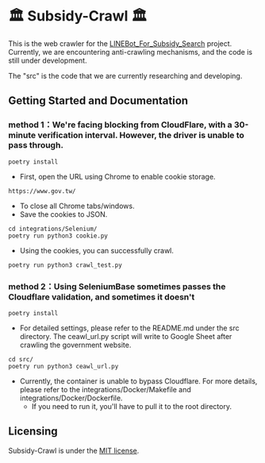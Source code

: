 # 🏛️ Subsidy-Crawl 🏛️

This is the web crawler for the [LINEBot_For_Subsidy_Search](https://github.com/Fionn88/LineBot-Subsidy) project. Currently, we are encountering anti-crawling mechanisms, and the code is still under development.

The "src" is the code that we are currently researching and developing.

## Getting Started and Documentation

### method 1：We're facing blocking from CloudFlare, with a 30-minute verification interval. However, the driver is unable to pass through.

```
poetry install
```

- First, open the URL using Chrome to enable cookie storage.
```
https://www.gov.tw/
```

- To close all Chrome tabs/windows.
- Save the cookies to JSON.
```
cd integrations/Selenium/
poetry run python3 cookie.py
```

- Using the cookies, you can successfully crawl.
```
poetry run python3 crawl_test.py
```

### method 2：Using SeleniumBase sometimes passes the Cloudflare validation, and sometimes it doesn't

```
poetry install
```

- For detailed settings, please refer to the README.md under the src directory. The ceawl_url.py script will write to Google Sheet after crawling the government website.
```
cd src/
poetry run python3 ceawl_url.py
```

- Currently, the container is unable to bypass Cloudflare. For more details, please refer to the integrations/Docker/Makefile and integrations/Docker/Dockerfile.
    - If you need to run it, you'll have to pull it to the root directory.


## Licensing

Subsidy-Crawl is under the [MIT license](https://github.com/Fionn88/Subsidy-Crawl/blob/dev/LICENSE).
